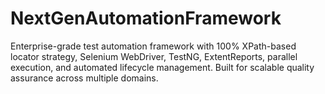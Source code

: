 # NextGenAutomationFramework
Enterprise-grade test automation framework with 100% XPath-based locator strategy, Selenium WebDriver, TestNG, ExtentReports, parallel execution, and automated lifecycle management. Built for scalable quality assurance across multiple domains.
